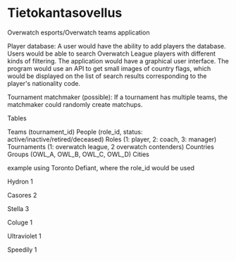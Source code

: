 # Tietokantasovellus

Overwatch esports/Overwatch teams application


Player database:
A user would have the ability to add players the database. Users would be able to search Overwatch League players with different kinds of filtering. The application would have a graphical user interface. The program would use an API to get small images of country flags, which would be displayed on the list of search results corresponding to the player's nationality code.

Tournament matchmaker (possible):
If a tournament has  multiple teams, the matchmaker could randomly create matchups.



Tables

Teams (tournament_id) 
People (role_id, status: active/inactive/retired/deceased) 
Roles (1: player, 2: coach, 3: manager) 
Tournaments (1: overwatch league, 2 overwatch contenders) 
Countries 
Groups (OWL_A, OWL_B, OWL_C, OWL_D) 
Cities 
	

example using Toronto Defiant, where the role_id would be used

Hydron		1

Casores		2

Stella		3

Coluge		1

Ultraviolet	1

Speedily	1
